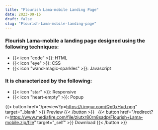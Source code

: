 ```yaml
---
title: "Flourish Lama-mobile Landing Page"
date: 2023-09-15
draft: false
slug: "Flourish-Lama-mobile-landing-page"
---
```

### __Flourish Lama-mobile__ a __landing page__ designed using the following techniques:
- {{< icon "code" >}}: HTML
- {{< icon "eye" >}}: CSS
- {{< icon "wand-magic-sparkles" >}}: Javascript  

### It is characterized by the following:
- {{< icon "star" >}}: Responsive
- {{< icon "heart-empty" >}}:  Popup

<!--adsense-->

{{< button href="/preview?p=https://i.imgur.com/Qp0xHud.png" target="_blank" >}}
Preview
{{< /button >}} &nbsp; {{< button href="/redirect?r=https://www.mediafire.com/file/ziutxr80rn8sadp/Flourish+Lama-mobile.zip/file" target="_self" >}}
Download
{{< /button >}}